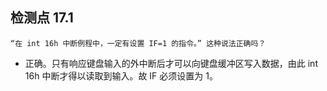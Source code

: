 ## 检测点 17.1

```
“在 int 16h 中断例程中，一定有设置 IF=1 的指令。” 这种说法正确吗？
```

- 正确。只有响应键盘输入的外中断后才可以向键盘缓冲区写入数据，由此 int 16h 中断才得以读取到输入。故 IF 必须设置为 1。

